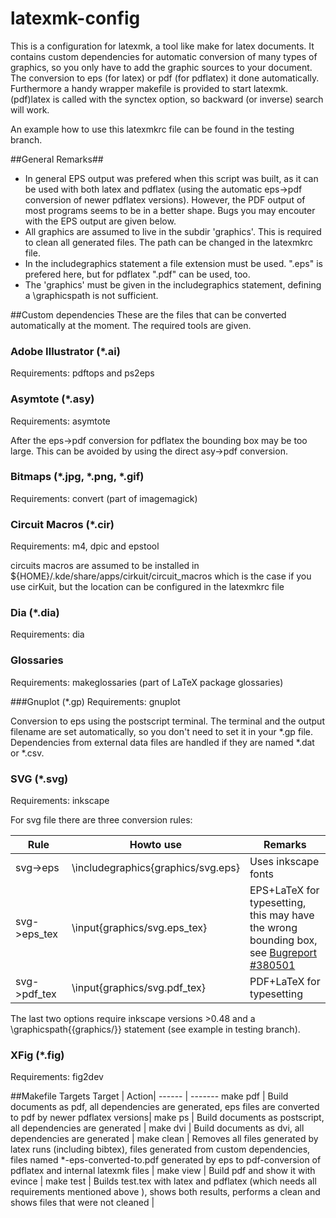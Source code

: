 latexmk-config
==============

This is a configuration for latexmk, a tool like make for latex documents.
It contains custom dependencies for automatic conversion of many types of graphics, so you only have to add the graphic sources to your document. The conversion to eps (for latex) or pdf (for pdflatex) it done automatically.
Furthermore a handy wrapper makefile is provided to start latexmk.
(pdf)latex is called with the synctex option, so backward (or inverse) search will work.

An example how to use this latexmkrc file can be found in the testing branch.

##General Remarks##
- In general EPS output was prefered when this script was built, as it can be used with both latex and pdflatex (using the automatic eps->pdf conversion of newer pdflatex versions). However, the PDF output of most programs seems to be in a better shape. Bugs you may encouter with the EPS output are given below.
- All graphics are assumed to live in the subdir 'graphics'. This is required to clean all generated files. The path can be changed in the latexmkrc file.
- In the includegraphics statement a file extension must be used. ".eps" is prefered here, but for pdflatex ".pdf" can be used, too. 
- The 'graphics' must be given in the includegraphics statement, defining a \graphicspath is not sufficient. 


##Custom dependencies
These are the files that can be converted automatically at the moment. The required tools are given.

### Adobe Illustrator (*.ai)
Requirements: pdftops and ps2eps

### Asymtote (*.asy)
Requirements: asymtote

After the eps->pdf conversion for pdflatex the bounding box may be too large. This can be avoided by using the direct asy->pdf conversion.

### Bitmaps (*.jpg, *.png, *.gif)
Requirements: convert (part of imagemagick)

### Circuit Macros (*.cir)
Requirements: m4, dpic and epstool

circuits macros are assumed to be installed in ${HOME}/.kde/share/apps/cirkuit/circuit_macros which is the case if you use cirKuit, but the location can be configured in the latexmkrc file

### Dia (*.dia)
Requirements: dia

### Glossaries
Requirements: makeglossaries (part of LaTeX package glossaries)

###Gnuplot (*.gp)
Requirements: gnuplot

Conversion to eps using the postscript terminal. The terminal and the output filename are set automatically, so you don't need to set it in your *.gp file. Dependencies from external data files are handled if they are named *.dat or *.csv.


### SVG (*.svg)
Requirements: inkscape

For svg file there are three conversion rules:

| Rule | Howto use | Remarks |
--- | --- | ---
| svg->eps | \includegraphics{graphics/svg.eps} | Uses inkscape fonts
| svg->eps_tex | \input{graphics/svg.eps_tex} | EPS+LaTeX for typesetting, this may have the wrong bounding box, see [Bugreport #380501](https://bugs.launchpad.net/inkscape/+bug/380501) |
| svg->pdf_tex | \input{graphics/svg.pdf_tex} | PDF+LaTeX for typesetting |

The last two options require inkscape versions >0.48 and a \graphicspath{{graphics/}} statement (see example in testing branch).

### XFig (*.fig)
Requirements: fig2dev


##Makefile Targets
Target | Action|
------ | -------
make pdf | Build documents as pdf, all dependencies are generated, eps files are converted to pdf by newer pdflatex versions|
make ps | Build documents as postscript, all dependencies are generated |
make dvi | Build documents as dvi, all dependencies are generated |
make clean | Removes all files generated by latex runs (including bibtex), files generated from custom dependencies, files named *-eps-converted-to.pdf generated by eps to pdf-conversion of pdflatex and internal latexmk files |
make view | Build pdf and show it with evince |
make test | Builds test.tex with latex and pdflatex (which needs all requirements mentioned above ), shows both results, performs a clean and shows files that were not cleaned |







